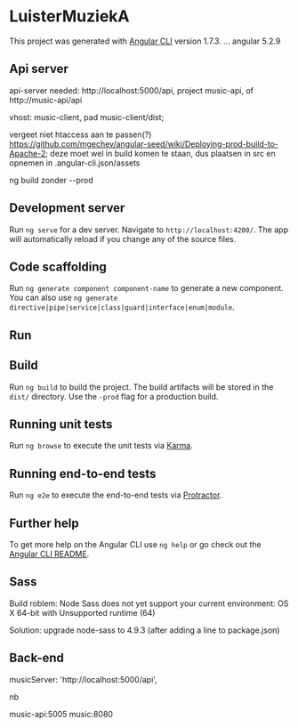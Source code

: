 # LuisterMuziekA

This project was generated with [Angular CLI](https://github.com/angular/angular-cli) version 1.7.3. ... angular 5.2.9

## Api server

api-server needed:
http://localhost:5000/api, project music-api,
of http://music-api/api

vhost:
music-client, pad music-client/dist;

vergeet niet htaccess aan te passen(?) 
https://github.com/mgechev/angular-seed/wiki/Deploying-prod-build-to-Apache-2;
deze moet wel in build komen te staan, dus plaatsen in src en opnemen in .angular-cli.json/assets

ng build zonder --prod

## Development server

Run `ng serve` for a dev server. Navigate to `http://localhost:4200/`. The app will automatically reload if you change any of the source files.

## Code scaffolding

Run `ng generate component component-name` to generate a new component. You can also use `ng generate directive|pipe|service|class|guard|interface|enum|module`.

## Run


## Build

Run `ng build` to build the project. The build artifacts will be stored in the `dist/` directory. Use the `-prod` flag for a production build.

## Running unit tests

Run `ng browse` to execute the unit tests via [Karma](https://karma-runner.github.io).

## Running end-to-end tests

Run `ng e2e` to execute the end-to-end tests via [Protractor](http://www.protractortest.org/).

## Further help

To get more help on the Angular CLI use `ng help` or go check out the [Angular CLI README](https://github.com/angular/angular-cli/blob/master/README.md).

## Sass

Build roblem: Node Sass does not yet support your current environment: OS X 64-bit with Unsupported runtime (64)

Solution: upgrade node-sass to 4.9.3 (after adding a line to package.json) 

## Back-end

 musicServer: 'http://localhost:5000/api',

nb 

music-api:5005
music:8080



